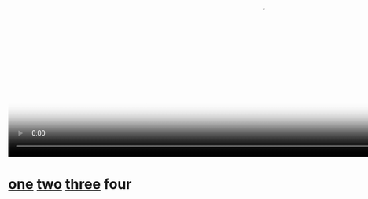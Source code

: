 <br /><br /><br /><br /><br /><br /><br /><br /><br /><br />
<p class='center'>
<video width="1024" poster="frogs.jpeg" autoplay loop playsinline controls>
    <source src="frogs.mp4" type="video/mp4">
    <source src="frogs.mov" type="video/mov">
    <source src="frogs.webm" type="video/webm">
    <source src="frogs.ogg" type="video/ogg">
</video>
<br />
<h1>
</p>
<p class='center'>
<a href="../1">one</a> <a href="../2">two</a> <a href="../3">three</a> four
</p>
